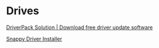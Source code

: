 # Drives

[DriverPack Solution | Download free driver update software](https://driverpack.io/en)

[Snappy Driver Installer](https://sdi-tool.org/)